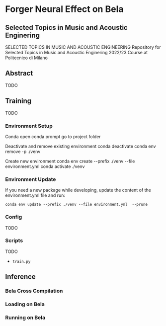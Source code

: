 # Forger Neural Effect on Bela
## Selected Topics in Music and Acoustic Enginering
SELECTED TOPICS IN MUSIC AND ACOUSTIC ENGINEERING
Repository for Selected Topics in Music and Acoustic Enginering 2022/23 Course at Politecnico di Milano

## Abstract
TODO

## Training
TODO 

### Environment Setup 
Conda 
open conda prompt
go to project folder

Deactivate and remove existing environment
conda deactivate
conda env remove -p ./venv

Create new environment
conda env create --prefix ./venv --file environment.yml
conda activate ./venv

### Environment Update 
If you need a new package while developing, update the content of the environment.yml file and run:
```shell script
conda env update --prefix ./venv --file environment.yml  --prune
```

### Config
TODO

### Scripts
TODO
- `train.py`


## Inference

### Bela Cross Compilation 

### Loading on Bela

### Running on Bela